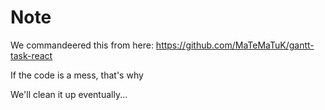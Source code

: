 # Note

We commandeered this from here: https://github.com/MaTeMaTuK/gantt-task-react

If the code is a mess, that's why

We'll clean it up eventually...

